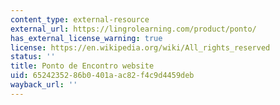 ```yaml
---
content_type: external-resource
external_url: https://lingrolearning.com/product/ponto/
has_external_license_warning: true
license: https://en.wikipedia.org/wiki/All_rights_reserved
status: ''
title: Ponto de Encontro website
uid: 65242352-86b0-401a-ac82-f4c9d4459deb
wayback_url: ''
---
```

